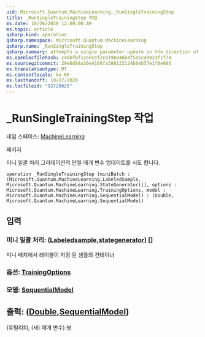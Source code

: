 ```yaml
---
uid: Microsoft.Quantum.MachineLearning._RunSingleTrainingStep
title: _RunSingleTrainingStep 작업
ms.date: 10/26/2020 12:00:00 AM
ms.topic: article
qsharp.kind: operation
qsharp.namespace: Microsoft.Quantum.MachineLearning
qsharp.name: _RunSingleTrainingStep
qsharp.summary: attempts a single parameter update in the direction of mini batch gradient
ms.openlocfilehash: c40bf6f1ceecef2cb196846b4f5a1c49023f1f74
ms.sourcegitcommit: 29e0d88a30e4166fa580132124b0eb57e1f0e986
ms.translationtype: MT
ms.contentlocale: ko-KR
ms.lasthandoff: 10/27/2020
ms.locfileid: "92720625"
---
```

# <a name="_runsingletrainingstep-operation"></a>_RunSingleTrainingStep 작업

네임 스페이스: [MachineLearning](xref:Microsoft.Quantum.MachineLearning)

패키지 [](https://nuget.org/packages/)


미니 일괄 처리 그라데이션의 단일 매개 변수 업데이트를 시도 합니다.

```qsharp
operation _RunSingleTrainingStep (miniBatch : (Microsoft.Quantum.MachineLearning.LabeledSample, Microsoft.Quantum.MachineLearning.StateGenerator)[], options : Microsoft.Quantum.MachineLearning.TrainingOptions, model : Microsoft.Quantum.MachineLearning.SequentialModel) : (Double, Microsoft.Quantum.MachineLearning.SequentialModel)
```


## <a name="input"></a>입력

### <a name="minibatch--labeledsamplestategenerator"></a>미니 일괄 처리: ([Labeledsample](xref:Microsoft.Quantum.MachineLearning.LabeledSample),[stategenerator](xref:Microsoft.Quantum.MachineLearning.StateGenerator)) []

미니 배치에서 레이블이 지정 된 샘플의 컨테이너


### <a name="options--trainingoptions"></a>옵션: [TrainingOptions](xref:Microsoft.Quantum.MachineLearning.TrainingOptions)




### <a name="model--sequentialmodel"></a>모델: [SequentialModel](xref:Microsoft.Quantum.MachineLearning.SequentialModel)





## <a name="output--doublesequentialmodel"></a>출력: ([Double](xref:microsoft.quantum.lang-ref.double),[SequentialModel](xref:Microsoft.Quantum.MachineLearning.SequentialModel))

(유틸리티, (새) 매개 변수) 쌍